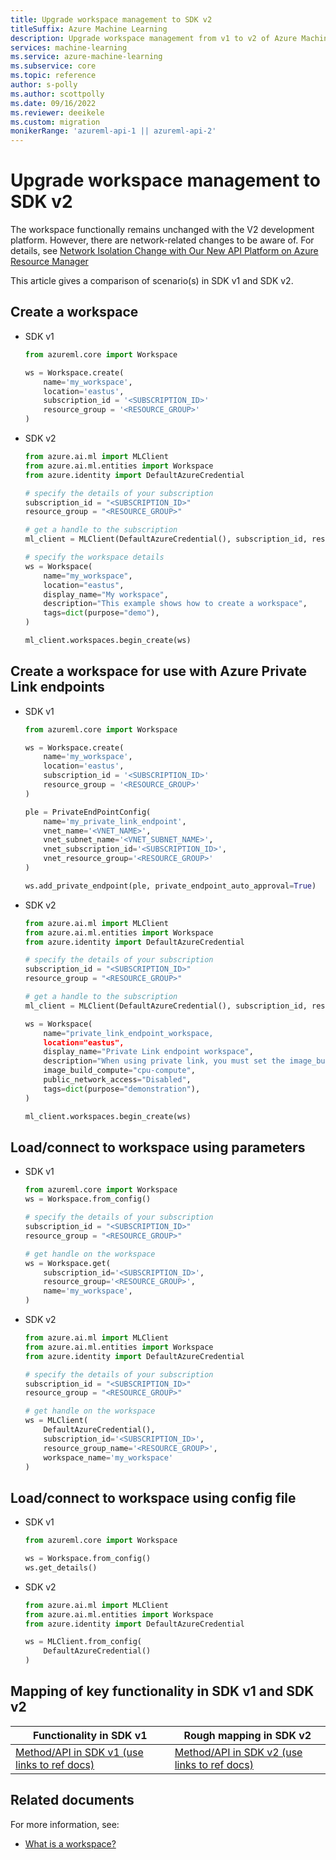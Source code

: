 ```yaml
---
title: Upgrade workspace management to SDK v2
titleSuffix: Azure Machine Learning
description: Upgrade workspace management from v1 to v2 of Azure Machine Learning SDK
services: machine-learning
ms.service: azure-machine-learning
ms.subservice: core
ms.topic: reference
author: s-polly
ms.author: scottpolly
ms.date: 09/16/2022
ms.reviewer: deeikele
ms.custom: migration
monikerRange: 'azureml-api-1 || azureml-api-2'
---
```


# Upgrade workspace management to SDK v2

The workspace functionally remains unchanged with the V2 development platform. However, there are network-related changes to be aware of. For details, see [Network Isolation Change with Our New API Platform on Azure Resource Manager](how-to-configure-network-isolation-with-v2.md?tabs=python)

This article gives a comparison of scenario(s) in SDK v1 and SDK v2.

## Create a workspace

* SDK v1

    ```python
    from azureml.core import Workspace
    
    ws = Workspace.create(
        name='my_workspace',
        location='eastus',
        subscription_id = '<SUBSCRIPTION_ID>'
        resource_group = '<RESOURCE_GROUP>'
    )
    ```

* SDK v2

    ```python
    from azure.ai.ml import MLClient
    from azure.ai.ml.entities import Workspace
    from azure.identity import DefaultAzureCredential
    
    # specify the details of your subscription
    subscription_id = "<SUBSCRIPTION_ID>"
    resource_group = "<RESOURCE_GROUP>"
    
    # get a handle to the subscription
    ml_client = MLClient(DefaultAzureCredential(), subscription_id, resource_group)
    
    # specify the workspace details
    ws = Workspace(
        name="my_workspace",
        location="eastus",
        display_name="My workspace",
        description="This example shows how to create a workspace",
        tags=dict(purpose="demo"),
    )
    
    ml_client.workspaces.begin_create(ws)
    ```

## Create a workspace for use with Azure Private Link endpoints

* SDK v1

    ```python
    from azureml.core import Workspace
    
    ws = Workspace.create(
        name='my_workspace',
        location='eastus',
        subscription_id = '<SUBSCRIPTION_ID>'
        resource_group = '<RESOURCE_GROUP>'
    )
    
    ple = PrivateEndPointConfig(
        name='my_private_link_endpoint',
        vnet_name='<VNET_NAME>',
        vnet_subnet_name='<VNET_SUBNET_NAME>',
        vnet_subscription_id='<SUBSCRIPTION_ID>', 
        vnet_resource_group='<RESOURCE_GROUP>'
    )
    
    ws.add_private_endpoint(ple, private_endpoint_auto_approval=True)
    ```

* SDK v2

    ```python
    from azure.ai.ml import MLClient
    from azure.ai.ml.entities import Workspace
    from azure.identity import DefaultAzureCredential
    
    # specify the details of your subscription
    subscription_id = "<SUBSCRIPTION_ID>"
    resource_group = "<RESOURCE_GROUP>"
    
    # get a handle to the subscription
    ml_client = MLClient(DefaultAzureCredential(), subscription_id, resource_group)
    
    ws = Workspace(
        name="private_link_endpoint_workspace,
        location="eastus",
        display_name="Private Link endpoint workspace",
        description="When using private link, you must set the image_build_compute property to a cluster name to use for Docker image environment building. You can also specify whether the workspace should be accessible over the internet.",
        image_build_compute="cpu-compute",
        public_network_access="Disabled",
        tags=dict(purpose="demonstration"),
    )
    
    ml_client.workspaces.begin_create(ws)
    ```

## Load/connect to workspace using parameters

* SDK v1

    ```python
    from azureml.core import Workspace
    ws = Workspace.from_config()
    
    # specify the details of your subscription
    subscription_id = "<SUBSCRIPTION_ID>"
    resource_group = "<RESOURCE_GROUP>"
    
    # get handle on the workspace
    ws = Workspace.get(
        subscription_id='<SUBSCRIPTION_ID>',
        resource_group='<RESOURCE_GROUP>',
        name='my_workspace',
    )
    ```

* SDK v2

    ```python
    from azure.ai.ml import MLClient
    from azure.ai.ml.entities import Workspace
    from azure.identity import DefaultAzureCredential
    
    # specify the details of your subscription
    subscription_id = "<SUBSCRIPTION_ID>"
    resource_group = "<RESOURCE_GROUP>"
    
    # get handle on the workspace
    ws = MLClient(
        DefaultAzureCredential(),
        subscription_id='<SUBSCRIPTION_ID>',
        resource_group_name='<RESOURCE_GROUP>',
        workspace_name='my_workspace'
    )
    ```

## Load/connect to workspace using config file

* SDK v1

    ```python
    from azureml.core import Workspace
    
    ws = Workspace.from_config()
    ws.get_details()
    ```

* SDK v2

    ```python
    from azure.ai.ml import MLClient
    from azure.ai.ml.entities import Workspace
    from azure.identity import DefaultAzureCredential
    
    ws = MLClient.from_config(
        DefaultAzureCredential()
    )
    ```

## Mapping of key functionality in SDK v1 and SDK v2

|Functionality in SDK v1|Rough mapping in SDK v2|
|-|-|
|[Method/API in SDK v1 (use links to ref docs)](/python/api/azureml-core/azureml.core.workspace.workspace)|[Method/API in SDK v2 (use links to ref docs)](/python/api/azure-ai-ml/azure.ai.ml.entities.workspace)|

## Related documents

For more information, see:

* [What is a workspace?](concept-workspace.md)
